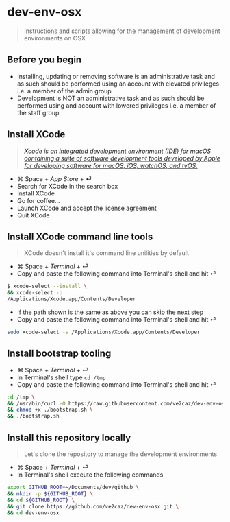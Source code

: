 # dev-env-osx

> Instructions and scripts allowing for the management of development environments on OSX

## Before you begin

- Installing, updating or removing software is an administrative task and as such should be performed using an account with elevated privileges i.e. a member of the admin group
- Development is NOT an administrative task and as such should be performed using and account with lowered privileges i.e. a member of the staff group

## Install XCode

> *[Xcode is an integrated development environment (IDE) for macOS containing a suite of software development tools developed by Apple for developing software for macOS, iOS, watchOS, and tvOS.](https://en.wikipedia.org/wiki/Xcode)*

- ⌘ Space + *App Store* + ⏎
- Search for XCode in the search box
- Install XCode
- Go for coffee...
- Launch XCode and accept the license agreement
- Quit XCode

## Install XCode command line tools

> XCode doesn't install it's command line unilities by default

- ⌘ Space + *Terminal* + ⏎
- Copy and paste the following command into Terminal's shell and hit ⏎

```bash
$ xcode-select --install \
&& xcode-select -p
/Applications/Xcode.app/Contents/Developer
```

- If the path shown is the same as above you can skip the next step
- Copy and paste the following command into Terminal's shell and hit ⏎

```bash
sudo xcode-select -s /Applications/Xcode.app/Contents/Developer
```

## Install bootstrap tooling

- ⌘ Space + *Terminal* + ⏎
- In Terminal's shell type ```cd /tmp```
- Copy and paste the following command into Terminal's shell and hit ⏎

```bash
cd /tmp \
&& /usr/bin/curl -O https://raw.githubusercontent.com/ve2caz/dev-env-osx/master/scripts/bootstrap.sh \
&& chmod +x ./bootstrap.sh \
&& ./bootstrap.sh
```

## Install this repository locally

> Let's clone the repository to manage the development environments

- ⌘ Space + *Terminal* + ⏎
- In Terminal's shell execute the following commands

```bash
export GITHUB_ROOT=~/Documents/dev/github \
&& mkdir -p ${GITHUB_ROOT} \
&& cd ${GITHUB_ROOT} \
&& git clone https://github.com/ve2caz/dev-env-osx.git \
&& cd dev-env-osx
```
